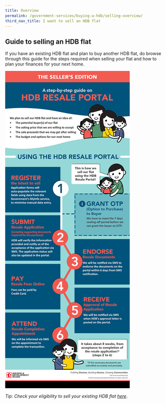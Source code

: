 ```yaml
---
title: Overview
permalink: /government-services/buying-a-hdb/selling-overview/
third_nav_title: I want to sell an HDB flat
---
```


## Guide to selling an HDB flat

If you have an existing HDB flat and plan to buy another HDB flat, do browse through this guide for the steps required when selling your flat and how to plan your finances for your next home. 

![HDB Resale Portal](/images/hdb-resale-portal.jpg)

*Tip: Check your eligibility to sell your existing HDB flat [here](https://www.hdb.gov.sg/cs/infoweb/residential/selling-a-flat/eligibility)*.
